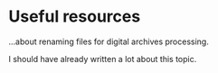# Useful resources 

 ...about renaming files for digital archives processing.  
 
I should have already written a lot about this topic.
